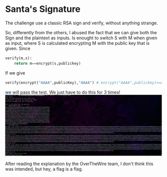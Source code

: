 # Santa's Signature
The challenge use a classic RSA sign and verify, without anything strange.

So, differently from the others, I abused the fact that we can give both the Sign and the plaintext as inputs.
Is enought to switch S with M when given as input, where S is calculated encrypting M with the public key that is given.
Since
```Python
verify(m,s):
	return m==encrypt(s,publickey)
```
If we give

```Python
verify(encrypt("AAAA",publicKey),"AAAA") # encrypt("AAAA",publickey)==encrypt("AAAA",publickey) 
```
we will pass the test.
We just have to do this for 3 times!
![](./santa.png)


After reading the explanation by the OverTheWire team, I don't think this was intended, but hey, a flag is a flag.
